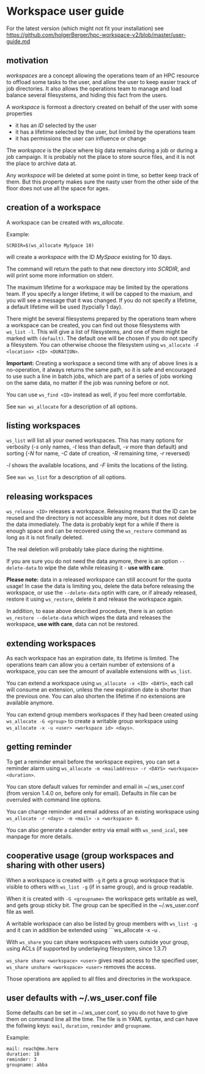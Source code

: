 # Workspace user guide

For the latest version (which might not fit your installation) see
    https://github.com/holgerBerger/hpc-workspace-v2/blob/master/user-guide.md


## motivation

*workspaces* are a concept allowing the operations team of an HPC resource to offload some
tasks to the user, and allow the user to keep easier track of job directories.
It also allows the operations team to manage and load balance several filesystems,
and hiding this fact from the users.

A *workspace* is formost a directory created on behalf of the user with some properties
- it has an *ID* selected by the user
- it has a lifetime selected by the user, but limited by the operations team
- it has permissions the user can influence or change

The *workspace* is the place where big data remains during a job or during a job campaign.
It is probably not the place to store source files, and it is not the place to archive data at.

Any *workspace* will be deleted at some point in time, so better keep track of them.
But this property makes sure the nasty user from the other side of the floor does not use
all the space for ages.

## creation of a workspace

A workspace can be created with *ws_allocate*.

Example:

```
SCRDIR=$(ws_allocate MySpace 10)
```

will create a *workspace* with the ID *MySpace* existing for 10 days.

The command will return the path to that new directory into *SCRDIR*,
and will print some more information on stderr.

The maximum lifetime for a workspace may be limited by the operations team.  If
you specify a longer lifetime, it will be capped to the maxium, and you will see
a message that it was changed.  If you do not specify a lifetime, a default
lifetime will be used (typcially 1 day).

There might be several filesystems prepared by the operations team where a workspace
can be created, you can find out those filesystems with ```ws_list -l```.
This will give a list of filesystems, and one of them might be marked with ```(default)```.
The default one will be chosen if you do not specify a filesystem. You can otherwise
choose the filesystem using ```ws_allocate -F <location> <ID> <DURATION>```.

**Important:** Creating a workspace a second time with any of above lines
is a no-operation, it always returns the same path, so it is safe and encouraged
to use such a line in batch jobs, which are part of a series of jobs working
on the same data, no matter if the job was running before or not.

You can use ```ws_find <ID>``` instead as well, if you feel more comfortable.

See ```man ws_allocate``` for a description of all options.

## listing workspaces

```ws_list``` will list all your owned workspaces. This has many options for verbosity
(*-s* only names, *-t* less than default, *-v* more than default) and sorting
(*-N* for name, *-C* date of creation, *-R* remaining time, *-r* reversed)

*-l* shows the available locations, and *-F* limits the locations of the listing.

See ```man ws_list``` for a description of all options.

## releasing workspaces

```ws_release <ID>``` releases a workspace.
Releasing means that the ID can be reused and the directory is not accessible any more,
but it does not delete the data immediately.
The data is probably kept for a while if there is enough space and can be recovered using
the ```ws_restore``` command as long as it is not finally deleted.

The real deletion will probably take place during the nighttime.

If you are sure you do not need the data anymore, there is an option ``--delete-data`` to
wipe the date while releasing it - **use with care**.

**Please note:** data in a released workspace can still account for the quota usage!
In case the data is limiting you, delete the data before releasing the workspace, or use the ``--delete-data`` optin with care,
or if already released, restore it using ```ws_restore```, delete it and release the workspace again.

In addition, to ease above described procedure, there is an option ```ws_restore --delete-data``` which wipes the data and releases the workspace,
**use with care**, data can not be restored.

## extending workspaces

As each workspace has an expiration date, its lifetime is limited.
The operations team can allow you a certain number of extensions of a workspace,
you can see the amount of available extensions with ```ws_list```.

You can extend a workspace using ```ws_allocate -x <ID> <DAYS>```,
each call will consume an extension, unless the new expiration date is shorter
than the previous one. You can also shorten the lifetime if no extensions
are available anymore.

You can extend group members workspaces if they had been created using ```ws_allocate -G <group>```
to create a writable group workspace using ```ws_allocate -x -u <user> <workspace id> <days>```.

## getting reminder

To get a reminder email before the workspace expires, you can set a reminder alarm
using ```ws_allocate -m <mailaddress> -r <DAYS> <workspace> <duration>```.

You can store default values for reminder and email in ~/.ws_user.conf (from version 1.4.0 on, before only for email).
Defaults in file can be overruled with command line options.

You can change reminder and email address of an existing workspace using ```ws_allocate -r <days> -m <mail> -x <workspace> 0```.

You can also generate a calender entry via email with ``ws_send_ical``, see manpage for more details.


## cooperative usage (group workspaces and sharing with other users)

When a workspace is created with ```-g``` it gets a group workspace that is visible to others with ```ws_list -g``` (if in same group),
and is group readable.

When it is created with ```-G <groupname>``` the workspace gets writable as well, and gets group sticky bit. The group can be specified in
the ~/.ws_user.conf file as well.

A writable workspace can also be listed by group members with ```ws_list -g``` and it can in addition be extended
using ```ws_allocate -x -u <username> <workspace-id> <days>.

With ```ws_share``` you can share workspaces with users outside your group, using ACLs (if supported by underlaying filesystem, since 1.3.7)

```ws_share share <workspace> <user>``` gives read access to the specified user, ```ws_share unshare <workspace> <user>``` removes the access.

Those operations are applied to all files and directories in the workspace.

## user defaults with ~/.ws_user.conf file

Some defaults can be set in ~/.ws_user.conf, so you do not have to give them on command line all the time.
The file is in YAML syntax, and can have the follwing keys: ```mail```, ```duration```, ```reminder``` and ```groupname```.

Example:
```
mail: reach@me.here
duration: 10
reminder: 3
groupname: abba
```
